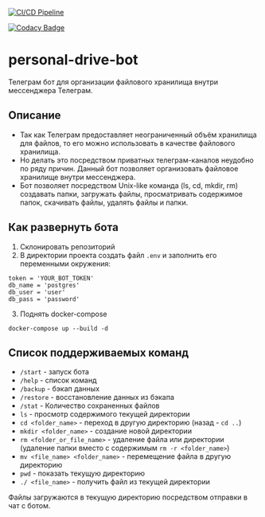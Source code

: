 [![CI/CD Pipeline](https://github.com/alechh/personal-drive-bot/actions/workflows/tests.yml/badge.svg?branch=ci%2Fcd)](https://github.com/alechh/personal-drive-bot/actions/workflows/tests.yml)

[![Codacy Badge](https://app.codacy.com/project/badge/Grade/1ab0987675a2409b9f4b8cdd7ae175fa)](https://app.codacy.com/gh/alechh/personal-drive-bot/dashboard?utm_source=gh&utm_medium=referral&utm_content=&utm_campaign=Badge_grade)

# personal-drive-bot
Телеграм бот для организации файлового хранилища внутри мессенджера Телеграм.

## Описание
-   Так как Телеграм предоставляет неограниченный объём хранилища для файлов, то его можно использовать в качестве файлового хранилища. 
-   Но делать это посредством приватных телеграм-каналов неудобно по ряду причин. Данный бот позволяет организовать файловое хранилище внутри мессенджера. 
-   Бот позволяет посредством Unix-like команда (ls, cd, mkdir, rm) создавать папки, загружать файлы, просматривать содержимое папок, скачивать файлы, удалять файлы и папки.

## Как развернуть бота
1.  Склонировать репозиторий
2.  В директории проекта создать файл `.env` и заполнить его переменными окружения:
```
token = 'YOUR_BOT_TOKEN'
db_name = 'postgres'
db_user = 'user'
db_pass = 'password'
```
3.  Поднять docker-compose
```
docker-compose up --build -d
```

## Список поддерживаемых команд
-   `/start` - запуск бота
-   `/help` - список команд
-   `/backup` - бэкап данных
-   `/restore` - восстановление данных из бэкапа
-   `/stat` - Количество сохраненных файлов
-   `ls` - просмотр содержимого текущей директории
-   `cd <folder_name>` - переход в другую директорию (назад - `cd ..`)
-   `mkdir <folder_name>` - создание новой директории
-   `rm <folder_or_file_name>` - удаление файла или директории (удаление папки вместо с содержимым `rm -r <folder_name>`)
-   `mv <file_name> <folder_name>` - перемещение файла в другую директорию
-   `pwd` - показать текущую директорию
-   `./ <file_name>` - получить файл из текущей директории

Файлы загружаются в текущую директорию посредством отправки в чат с ботом.
